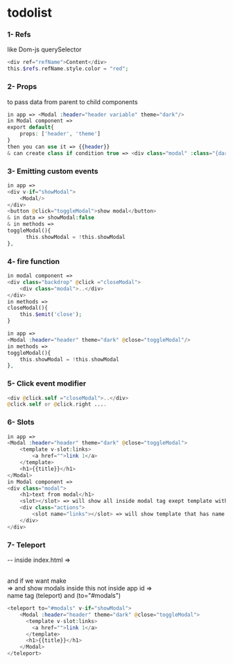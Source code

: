 # todolist

### 1- Refs
like Dom-js querySelector
```php
<div ref="refName">Content</div>
this.$refs.refName.style.color = "red";
```

### 2- Props
to pass data from parent to child components
```php
in app => <Modal :header="header variable" theme="dark"/>
in Modal component => 
export default{
    props: ['header', 'theme']
}
then you can use it => {{header}}
& can create class if condition true => <div class="modal" :class="{dark_color: theme === 'dark'}"></div>
```

### 3- Emitting custom events
```php
in app => 
<div v-if="showModal">
    <Modal/>
</div>
<button @click="toggleModal">show modal</button>
& in data => showModal:false
& in methods => 
toggleModal(){
      this.showModal = !this.showModal
},
```

### 4- fire function
```php
in modal component => 
<div class="backdrop" @click ="closeModal">
    <div class="modal">..</div>
</div>
in methods => 
closeModal(){
    this.$emit('close');
}

in app => 
<Modal :header="header" theme="dark" @close="toggleModal"/>
in methods => 
toggleModal(){
    this.showModal = !this.showModal
},
```

### 5- Click event modifier
```php
<div @click.self ="closeModal">..</div>
@click.self or @click.right ....
```

### 6- Slots
```php
in app => 
<Modal :header="header" theme="dark" @close="toggleModal">
    <template v-slot:links>
        <a href="">link 1</a>
    </template>
    <h1>{{title}}</h1>
</Modal>
in Modal component => 
<div class="modal">
    <h1>text from modal</h1>
    <slot></slot> => will show all inside modal tag exept template with name of slot
    <div class="actions">
        <slot name="links"></slot> => will show template that has name of slot 
    </div>
</div>
```

### 7- Teleport
-- inside index.html => <div id="app"></div> <br>
and if we want make <div id="modals"></div> => and show modals inside this not inside app id => <br>
name tag (teleport) and (to="#modals")

```php
<teleport to="#modals" v-if="showModal">
    <Modal :header="header" theme="dark" @close="toggleModal">
      <template v-slot:links>
        <a href="">link 1</a>
      </template>
      <h1>{{title}}</h1>
    </Modal>
</teleport>
```

